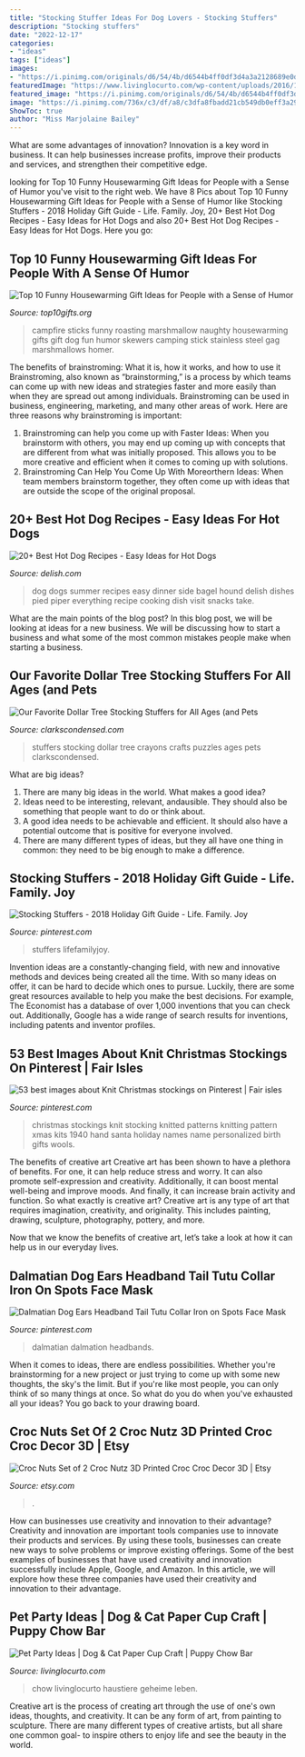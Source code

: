 ```yaml
---
title: "Stocking Stuffer Ideas For Dog Lovers - Stocking Stuffers"
description: "Stocking stuffers"
date: "2022-12-17"
categories:
- "ideas"
tags: ["ideas"]
images:
- "https://i.pinimg.com/originals/d6/54/4b/d6544b4ff0df3d4a3a2128689e0d1fc7.jpg"
featuredImage: "https://www.livinglocurto.com/wp-content/uploads/2016/11/Pet-Party-Ideas-Dog-Cat-Paper-Cup-Craft-Puppy-Chow-life-of-Pets.jpg"
featured_image: "https://i.pinimg.com/originals/d6/54/4b/d6544b4ff0df3d4a3a2128689e0d1fc7.jpg"
image: "https://i.pinimg.com/736x/c3/df/a8/c3dfa8fbadd21cb549db0eff3a295408.jpg"
ShowToc: true
author: "Miss Marjolaine Bailey"
---
```



What are some advantages of innovation?
Innovation is a key word in business. It can help businesses increase profits, improve their products and services, and strengthen their competitive edge.

	

		
looking for Top 10 Funny Housewarming Gift Ideas for People with a Sense of Humor you've visit to the right web. We have 8 Pics about Top 10 Funny Housewarming Gift Ideas for People with a Sense of Humor like Stocking Stuffers - 2018 Holiday Gift Guide - Life. Family. Joy, 20+ Best Hot Dog Recipes - Easy Ideas for Hot Dogs and also 20+ Best Hot Dog Recipes - Easy Ideas for Hot Dogs. Here you go:
		
    
## Top 10 Funny Housewarming Gift Ideas For People With A Sense Of Humor

<img loading=lazy src="http://top10gifts.org/wp-content/uploads/2013/09/naught_sticks-300x222.jpg" onerror="this.onerror=null;this.src='https://tse4.mm.bing.net/th?id=OIP._Ha76CvWvHeZcKyB7XBxKgAAAA&amp;pid=15.1';" alt="Top 10 Funny Housewarming Gift Ideas for People with a Sense of Humor">

_Source: top10gifts.org_

>campfire sticks funny roasting marshmallow naughty housewarming gifts gift dog fun humor skewers camping stick stainless steel gag marshmallows homer. 

	

The benefits of brainstroming: What it is, how it works, and how to use it
Brainstroming, also known as “brainstorming,” is a process by which teams can come up with new ideas and strategies faster and more easily than when they are spread out among individuals. Brainstroming can be used in business, engineering, marketing, and many other areas of work. Here are three reasons why brainstroming is important: 
1. Brainstroming can help you come up with Faster Ideas: When you brainstorm with others, you may end up coming up with concepts that are different from what was initially proposed. This allows you to be more creative and efficient when it comes to coming up with solutions. 
2. Brainstroming Can Help You Come Up With Moreorthern Ideas: When team members brainstorm together, they often come up with ideas that are outside the scope of the original proposal.

    
## 20+ Best Hot Dog Recipes - Easy Ideas For Hot Dogs

<img loading=lazy src="http://del.h-cdn.co/assets/16/29/1469116068-delish-everything-bagel-dogs-lineup.jpg" onerror="this.onerror=null;this.src='https://tse3.mm.bing.net/th?id=OIP.Oev-GEy_drQYzlnJCzWSVgHaLG&amp;pid=15.1';" alt="20+ Best Hot Dog Recipes - Easy Ideas for Hot Dogs">

_Source: delish.com_

>dog dogs summer recipes easy dinner side bagel hound delish dishes pied piper everything recipe cooking dish visit snacks take. 

	

What are the main points of the blog post?
In this blog post, we will be looking at ideas for a new business. We will be discussing how to start a business and what some of the most common mistakes people make when starting a business.

    
## Our Favorite Dollar Tree Stocking Stuffers For All Ages (and Pets

<img loading=lazy src="https://www.clarkscondensed.com/wp-content/uploads/2018/11/image4-16-e1541870907735-600x800.jpeg" onerror="this.onerror=null;this.src='https://tse3.mm.bing.net/th?id=OIP.3QYMhU8QA7MszhIl9voUxwHaJ4&amp;pid=15.1';" alt="Our Favorite Dollar Tree Stocking Stuffers for All Ages (and Pets">

_Source: clarkscondensed.com_

>stuffers stocking dollar tree crayons crafts puzzles ages pets clarkscondensed. 

	

What are big ideas?
1. There are many big ideas in the world. What makes a good idea?
2. Ideas need to be interesting, relevant, andausible. They should also be something that people want to do or think about.
3. A good idea needs to be achievable and efficient. It should also have a potential outcome that is positive for everyone involved.
4. There are many different types of ideas, but they all have one thing in common: they need to be big enough to make a difference.

    
## Stocking Stuffers - 2018 Holiday Gift Guide - Life. Family. Joy

<img loading=lazy src="https://i.pinimg.com/originals/d6/54/4b/d6544b4ff0df3d4a3a2128689e0d1fc7.jpg" onerror="this.onerror=null;this.src='https://tse2.mm.bing.net/th?id=OIP.va9oD1HcYlItymQXJ74rWwHaLG&amp;pid=15.1';" alt="Stocking Stuffers - 2018 Holiday Gift Guide - Life. Family. Joy">

_Source: pinterest.com_

>stuffers lifefamilyjoy. 

	

Invention ideas are a constantly-changing field, with new and innovative methods and devices being created all the time. With so many ideas on offer, it can be hard to decide which ones to pursue. Luckily, there are some great resources available to help you make the best decisions. For example, The Economist has a database of over 1,000 inventions that you can check out. Additionally, Google has a wide range of search results for inventions, including patents and inventor profiles.

    
## 53 Best Images About Knit Christmas Stockings On Pinterest | Fair Isles

<img loading=lazy src="https://s-media-cache-ak0.pinimg.com/736x/00/8b/51/008b51f05c0f62445521f5c928d6043c--vintage-christmas-stockings-xmas-stockings.jpg" onerror="this.onerror=null;this.src='https://tse4.mm.bing.net/th?id=OIP.OkpT7wgnT5hFgX1CbWTSTQHaJ4&amp;pid=15.1';" alt="53 best images about Knit Christmas stockings on Pinterest | Fair isles">

_Source: pinterest.com_

>christmas stockings knit stocking knitted patterns knitting pattern xmas kits 1940 hand santa holiday names name personalized birth gifts wools. 

	

The benefits of creative art
Creative art has been shown to have a plethora of benefits. For one, it can help reduce stress and worry. It can also promote self-expression and creativity. Additionally, it can boost mental well-being and improve moods. And finally, it can increase brain activity and function.
So what exactly is creative art? Creative art is any type of art that requires imagination, creativity, and originality. This includes painting, drawing, sculpture, photography, pottery, and more.

Now that we know the benefits of creative art, let’s take a look at how it can help us in our everyday lives.

    
## Dalmatian Dog Ears Headband Tail Tutu Collar Iron On Spots Face Mask

<img loading=lazy src="https://i.pinimg.com/736x/c3/df/a8/c3dfa8fbadd21cb549db0eff3a295408.jpg" onerror="this.onerror=null;this.src='https://tse2.mm.bing.net/th?id=OIP.oFRhnkd-KuGCb8tVc4V-cAHaHa&amp;pid=15.1';" alt="Dalmatian Dog Ears Headband Tail Tutu Collar Iron on Spots Face Mask">

_Source: pinterest.com_

>dalmatian dalmation headbands. 

	

When it comes to ideas, there are endless possibilities. Whether you're brainstorming for a new project or just trying to come up with some new thoughts, the sky's the limit. But if you're like most people, you can only think of so many things at once. So what do you do when you've exhausted all your ideas? You go back to your drawing board.

    
## Croc Nuts Set Of 2 Croc Nutz 3D Printed Croc Croc Decor 3D | Etsy

<img loading=lazy src="https://i.etsystatic.com/17630067/r/il/e10200/2963530061/il_1588xN.2963530061_7yua.jpg" onerror="this.onerror=null;this.src='https://tse1.mm.bing.net/th?id=OIP.TJmY7girK5AMDMawhvIb2wHaJ3&amp;pid=15.1';" alt="Croc Nuts Set of 2 Croc Nutz 3D Printed Croc Croc Decor 3D | Etsy">

_Source: etsy.com_

>. 

	

How can businesses use creativity and innovation to their advantage?
Creativity and innovation are important tools companies use to innovate their products and services. By using these tools, businesses can create new ways to solve problems or improve existing offerings. Some of the best examples of businesses that have used creativity and innovation successfully include Apple, Google, and Amazon. In this article, we will explore how these three companies have used their creativity and innovation to their advantage.

    
## Pet Party Ideas | Dog &amp; Cat Paper Cup Craft | Puppy Chow Bar

<img loading=lazy src="https://www.livinglocurto.com/wp-content/uploads/2016/11/Pet-Party-Ideas-Dog-Cat-Paper-Cup-Craft-Puppy-Chow-life-of-Pets.jpg" onerror="this.onerror=null;this.src='https://tse1.mm.bing.net/th?id=OIP.vYCBqXFfUCrwHztlfjTWlgHaSE&amp;pid=15.1';" alt="Pet Party Ideas | Dog &amp; Cat Paper Cup Craft | Puppy Chow Bar">

_Source: livinglocurto.com_

>chow livinglocurto haustiere geheime leben. 

	

Creative art is the process of creating art through the use of one's own ideas, thoughts, and creativity. It can be any form of art, from painting to sculpture. There are many different types of creative artists, but all share one common goal- to inspire others to enjoy life and see the beauty in the world.

